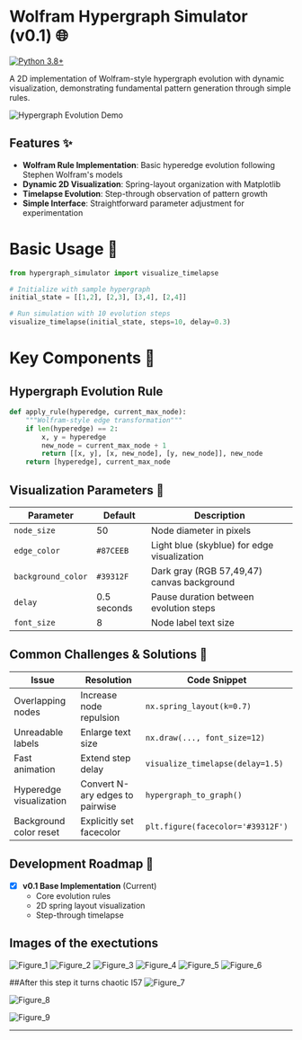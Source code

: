 # Wolfram Hypergraph Simulator (v0.1) 🌐

[![Python 3.8+](https://img.shields.io/badge/Python-3.8%2B-blue)](https://www.python.org/)


A 2D implementation of Wolfram-style hypergraph evolution with dynamic visualization, demonstrating fundamental pattern generation through simple rules.

![Hypergraph Evolution Demo](https://media.giphy.com/media/v1.Y2lkPTc5MGI3NjExcDl4NnB6ZGZ3M2V4M2V5dW4wdjJ3eW1qY2Z6eGp4M3BvZ2l2eHZ0eSZlcD12MV9pbnRlcm5hbF9naWZfYnlfaWQmY3Q9Zw/ftAyb0CG1FNAIZt4SO/giphy.gif)

## Features ✨
- **Wolfram Rule Implementation**: Basic hyperedge evolution following Stephen Wolfram's models
- **Dynamic 2D Visualization**: Spring-layout organization with Matplotlib
- **Timelapse Evolution**: Step-through observation of pattern growth
- **Simple Interface**: Straightforward parameter adjustment for experimentation

# Basic Usage 🚀
```python
from hypergraph_simulator import visualize_timelapse

# Initialize with sample hypergraph
initial_state = [[1,2], [2,3], [3,4], [2,4]]

# Run simulation with 10 evolution steps
visualize_timelapse(initial_state, steps=10, delay=0.3)
```
# Key Components 🔧
## Hypergraph Evolution Rule
```python
def apply_rule(hyperedge, current_max_node):
    """Wolfram-style edge transformation"""
    if len(hyperedge) == 2:
        x, y = hyperedge
        new_node = current_max_node + 1
        return [[x, y], [x, new_node], [y, new_node]], new_node
    return [hyperedge], current_max_node
```

## Visualization Parameters 🔧  
| Parameter          | Default      | Description                                  |  
|--------------------|--------------|----------------------------------------------|  
| `node_size`        | 50           | Node diameter in pixels                      |  
| `edge_color`       | `#87CEEB`    | Light blue (skyblue) for edge visualization  |  
| `background_color` | `#39312F`    | Dark gray (RGB 57,49,47) canvas background    |  
| `delay`            | 0.5 seconds  | Pause duration between evolution steps       |  
| `font_size`        | 8            | Node label text size                         |  

## Common Challenges & Solutions 🚨  
| Issue                      | Resolution                                  | Code Snippet                          |  
|----------------------------|---------------------------------------------|---------------------------------------|  
| Overlapping nodes          | Increase node repulsion                    | `nx.spring_layout(k=0.7)`             |  
| Unreadable labels          | Enlarge text size                          | `nx.draw(..., font_size=12)`          |  
| Fast animation             | Extend step delay                          | `visualize_timelapse(delay=1.5)`      |  
| Hyperedge visualization    | Convert N-ary edges to pairwise            | `hypergraph_to_graph()`               |  
| Background color reset     | Explicitly set facecolor                   | `plt.figure(facecolor='#39312F')`     |  

## Development Roadmap 🧭  
- [x] **v0.1 Base Implementation** (Current)  
  - Core evolution rules  
  - 2D spring layout visualization  
  - Step-through timelapse  
  
## Images of the exectutions

![Figure_1](https://github.com/user-attachments/assets/8e77c3be-c5a6-48b7-9963-4d9f9e591b64)
![Figure_2](https://github.com/user-attachments/assets/220ae338-996a-4a26-8e5d-aa82ec2826cb)
![Figure_3](https://github.com/user-attachments/assets/e21db71c-dca7-42cc-a53b-77401a0552c7)
![Figure_4](https://github.com/user-attachments/assets/43a73fa2-d248-47f8-9441-e4bf746194b9)
![Figure_5](https://github.com/user-attachments/assets/16646597-246d-4d2f-894b-d3dad92f6807)
![Figure_6](https://github.com/user-attachments/assets/3b656fa7-dbdf-49a3-a151-99a2535add95)

##After this step it turns chaotic I57
![Figure_7](https://github.com/user-attachments/assets/d17c872a-1483-454f-87fe-e3d9ef3819e4)

![Figure_8](https://github.com/user-attachments/assets/9d2ae298-51a9-403c-a48f-5c8c6c24e55a)

![Figure_9](https://github.com/user-attachments/assets/a0ac07ee-4f19-40fd-972b-b266d1a40ef3)


--- 
  

